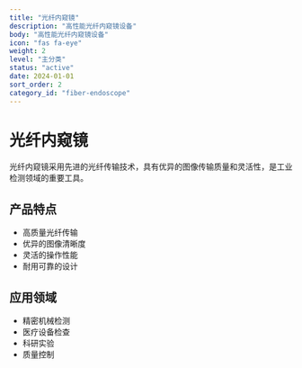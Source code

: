 ```yaml
---
title: "光纤内窥镜"
description: "高性能光纤内窥镜设备"
body: "高性能光纤内窥镜设备"
icon: "fas fa-eye"
weight: 2
level: "主分类"
status: "active"
date: 2024-01-01
sort_order: 2
category_id: "fiber-endoscope"
---
```


# 光纤内窥镜

光纤内窥镜采用先进的光纤传输技术，具有优异的图像传输质量和灵活性，是工业检测领域的重要工具。

## 产品特点

- 高质量光纤传输
- 优异的图像清晰度
- 灵活的操作性能
- 耐用可靠的设计

## 应用领域

- 精密机械检测
- 医疗设备检查
- 科研实验
- 质量控制